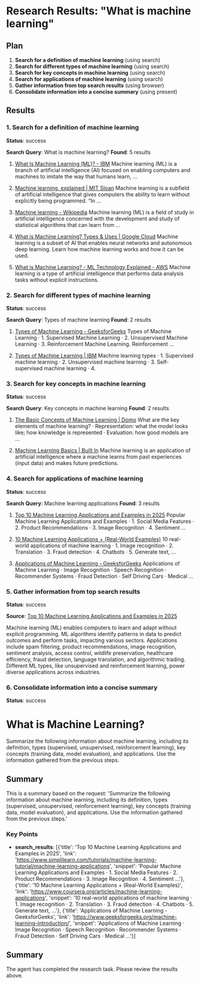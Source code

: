 # Research Results: "What is machine learning"

## Plan

1. **Search for a definition of machine learning** (using search)
2. **Search for different types of machine learning** (using search)
3. **Search for key concepts in machine learning** (using search)
4. **Search for applications of machine learning** (using search)
5. **Gather information from top search results** (using browser)
6. **Consolidate information into a concise summary** (using present)

## Results

### 1. Search for a definition of machine learning
**Status**: success

**Search Query**: What is machine learning?
**Found**: 5 results

1. [What Is Machine Learning (ML)? - IBM](https://www.ibm.com/think/topics/machine-learning)
   Machine learning (ML) is a branch of artificial intelligence (AI) focused on enabling computers and machines to imitate the way that humans learn, ...

2. [Machine learning, explained | MIT Sloan](https://mitsloan.mit.edu/ideas-made-to-matter/machine-learning-explained)
   Machine learning is a subfield of artificial intelligence that gives computers the ability to learn without explicitly being programmed. “In ...

3. [Machine learning - Wikipedia](https://en.wikipedia.org/wiki/Machine_learning)
   Machine learning (ML) is a field of study in artificial intelligence concerned with the development and study of statistical algorithms that can learn from ...

4. [What is Machine Learning? Types & Uses | Google Cloud](https://cloud.google.com/learn/what-is-machine-learning)
   Machine learning is a subset of AI that enables neural networks and autonomous deep learning. Learn how machine learning works and how it can be used.

5. [What is Machine Learning? - ML Technology Explained - AWS](https://aws.amazon.com/what-is/machine-learning/)
   Machine learning is a type of artificial intelligence that performs data analysis tasks without explicit instructions.

### 2. Search for different types of machine learning
**Status**: success

**Search Query**: Types of machine learning
**Found**: 2 results

1. [Types of Machine Learning - GeeksforGeeks](https://www.geeksforgeeks.org/types-of-machine-learning/)
   Types of Machine Learning · 1. Supervised Machine Learning · 2. Unsupervised Machine Learning · 3. Reinforcement Machine Learning. Reinforcement ...

2. [Types of Machine Learning | IBM](https://www.ibm.com/think/topics/machine-learning-types)
   Machine learning types · 1. Supervised machine learning · 2. Unsupervised machine learning · 3. Self-supervised machine learning · 4.

### 3. Search for key concepts in machine learning
**Status**: success

**Search Query**: Key concepts in machine learning
**Found**: 2 results

1. [The Basic Concepts of Machine Learning | Domo](https://www.domo.com/glossary/what-are-machine-learning-basics)
   What are the key elements of machine learning? · Representation: what the model looks like; how knowledge is represented · Evaluation: how good models are ...

2. [Machine Learning Basics | Built In](https://builtin.com/machine-learning/machine-learning-basics)
   Machine learning is an application of artificial intelligence where a machine learns from past experiences (input data) and makes future predictions.

### 4. Search for applications of machine learning
**Status**: success

**Search Query**: Machine learning applications
**Found**: 3 results

1. [Top 10 Machine Learning Applications and Examples in 2025](https://www.simplilearn.com/tutorials/machine-learning-tutorial/machine-learning-applications)
   Popular Machine Learning Applications and Examples · 1. Social Media Features · 2. Product Recommendations · 3. Image Recognition · 4. Sentiment ...

2. [10 Machine Learning Applications + (Real-World Examples)](https://www.coursera.org/articles/machine-learning-applications)
   10 real-world applications of machine learning · 1. Image recognition · 2. Translation · 3. Fraud detection · 4. Chatbots · 5. Generate text, ...

3. [Applications of Machine Learning - GeeksforGeeks](https://www.geeksforgeeks.org/machine-learning-introduction/)
   Applications of Machine Learning · Image Recognition · Speech Recognition · Recommender Systems · Fraud Detection · Self Driving Cars · Medical ...

### 5. Gather information from top search results
**Status**: success

**Source**: [Top 10 Machine Learning Applications and Examples in 2025](https://www.simplilearn.com/tutorials/machine-learning-tutorial/machine-learning-applications)


Machine learning (ML) enables computers to learn and adapt without explicit programming.  ML algorithms identify patterns in data to predict outcomes and perform tasks, impacting various sectors. Applications include spam filtering, product recommendations, image recognition, sentiment analysis, access control, wildlife preservation, healthcare efficiency, fraud detection, language translation, and algorithmic trading.  Different ML types, like unsupervised and reinforcement learning, power diverse applications across industries.

### 6. Consolidate information into a concise summary
**Status**: success

# What is Machine Learning?

Summarize the following information about machine learning, including its definition, types (supervised, unsupervised, reinforcement learning), key concepts (training data, model evaluation), and applications.  Use the information gathered from the previous steps.

## Summary

This is a summary based on the request: 'Summarize the following information about machine learning, including its definition, types (supervised, unsupervised, reinforcement learning), key concepts (training data, model evaluation), and applications.  Use the information gathered from the previous steps.'

### Key Points
- **search_results**: [{'title': 'Top 10 Machine Learning Applications and Examples in 2025', 'link': 'https://www.simplilearn.com/tutorials/machine-learning-tutorial/machine-learning-applications', 'snippet': 'Popular Machine Learning Applications and Examples · 1. Social Media Features · 2. Product Recommendations · 3. Image Recognition · 4. Sentiment ...'}, {'title': '10 Machine Learning Applications + (Real-World Examples)', 'link': 'https://www.coursera.org/articles/machine-learning-applications', 'snippet': '10 real-world applications of machine learning · 1. Image recognition · 2. Translation · 3. Fraud detection · 4. Chatbots · 5. Generate text, ...'}, {'title': 'Applications of Machine Learning - GeeksforGeeks', 'link': 'https://www.geeksforgeeks.org/machine-learning-introduction/', 'snippet': 'Applications of Machine Learning · Image Recognition · Speech Recognition · Recommender Systems · Fraud Detection · Self Driving Cars · Medical ...'}]


## Summary

The agent has completed the research task. Please review the results above.
